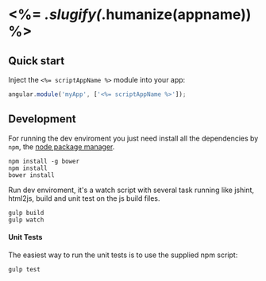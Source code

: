 <%= _.slugify(_.humanize(appname)) %>
========================

## Quick start

Inject the `<%= scriptAppName %>` module into your app:
``` JavaScript
angular.module('myApp', ['<%= scriptAppName %>']);
```

## Development
For running the dev enviroment you just need install
all the dependencies by `npm`, the [node package manager][npm-site]. 

```
npm install -g bower
npm install
bower install
```

Run dev enviroment, it's a watch script with several task running
like jshint, html2js, build and unit test on the js build files.
```
gulp build
gulp watch
```

#### Unit Tests
The easiest way to run the unit tests is to use the supplied npm script:

```
gulp test
```

[npm-site]: https://www.npmjs.org/
